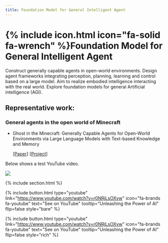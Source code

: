 ```yaml
---
title: Foundation Model for General Intelligent Agent
---
```


# {% include icon.html icon="fa-solid fa-wrench" %}Foundation Model for General Intelligent Agent

Construct generally capable agents in open-world environments. Design agent frameworks integrating perception, planning, learning and control based on a large model. Aim to realize embodied intelligence interacting with the real world. Explore foundation models for general Artificial intelligence (AGI).

## Representative work:

### General agents in the open world of Minecraft

   - Ghost in the Minecraft: Generally Capable Agents for Open-World Environments via Large Language Models with Text-based Knowledge and Memory

     [[Paper](https://arxiv.org/abs/2305.17144)]
     [[Project](https://github.com/OpenGVLab/GITM)]


Below shows a test YouTube video.

![](https://www.youtube.com/watch?v=r0NRjLsOXvw)

{% include section.html %}

{%
  include button.html
  type="youtube"
  link="https://www.youtube.com/watch?v=r0NRjLsOXvw"
  icon="fa-brands fa-youtube"
  text="See on YouTube"
  tooltip="Unleashing the Power of AI"
  flip=false
  style="bare"
%}

{%
  include button.html
  type="youtube"
  link="https://www.youtube.com/watch?v=r0NRjLsOXvw"
  icon="fa-brands fa-youtube"
  text="See on YouTube"
  tooltip="Unleashing the Power of AI"
  flip=false
  style="rich"
%}
